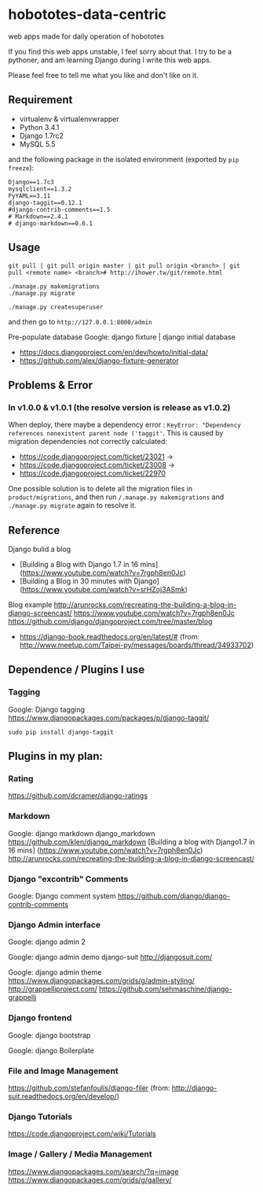 hobototes-data-centric
======================

web apps made for daily operation of hobototes

If you find this web apps unstable, I feel sorry about that.
I try to be a pythoner, and am learning Django during I write this web apps.

Please feel free to tell me what you like and don't like on it.

## Requirement
* virtualenv & virtualenvwrapper
* Python 3.4.1
* Django 1.7rc2
* MySQL 5.5

and the following package in the isolated environment (exported by `pip freeze`):

	Django==1.7c3
	mysqlclient==1.3.2
	PyYAML==3.11
	django-taggit==0.12.1
	#django-contrib-comments==1.5
	# Markdown==2.4.1
	# django-markdown==0.6.1


## Usage

	git pull | git pull origin master | git pull origin <branch> | git pull <remote name> <branch># http://ihower.tw/git/remote.html

	./manage.py makemigrations
	./manage.py migrate

	./manage.py createsuperuser

and then go to `http://127.0.0.1:8000/admin`

Pre-populate database
Google: django fixture | django initial database

* https://docs.djangoproject.com/en/dev/howto/initial-data/
* https://github.com/alex/django-fixture-generator

## Problems & Error

### In v1.0.0 & v1.0.1 (the resolve version is release as v1.0.2)

When deploy, there maybe a dependency error : `KeyError: "Dependency references nonexistent parent node ('taggit'`.
This is caused by migration dependencies not correctly calculated:
* https://code.djangoproject.com/ticket/23021 -> 
* https://code.djangoproject.com/ticket/23008 ->
* https://code.djangoproject.com/ticket/22970

One possible solution is to delete all the migration files in `product/migrations`, and then run `/.manage.py makemigrations` and `./manage.py migrate` again to resolve it.

## Reference
Django bulid a blog
* [Building a Blog with Django 1.7 in 16 mins] (https://www.youtube.com/watch?v=7rgph8en0Jc)
* [Building a Blog in 30 minutes with Django] (https://www.youtube.com/watch?v=srHZoj3ASmk)

Blog example
http://arunrocks.com/recreating-the-building-a-blog-in-django-screencast/
https://www.youtube.com/watch?v=7rgph8en0Jc
https://github.com/django/djangoproject.com/tree/master/blog

* https://django-book.readthedocs.org/en/latest/# (from: http://www.meetup.com/Taipei-py/messages/boards/thread/34933702)

## Dependence / Plugins I use

### Tagging
Google: Django tagging
https://www.djangopackages.com/packages/p/django-taggit/

	sudo pip install django-taggit


## Plugins in my plan:
### Rating
https://github.com/dcramer/django-ratings

### Markdown
Google: django markdown
django_markdown
https://github.com/klen/django_markdown
[Building a blog with Django1.7 in 16 mins] (https://www.youtube.com/watch?v=7rgph8en0Jc)
http://arunrocks.com/recreating-the-building-a-blog-in-django-screencast/

### Django "excontrib" Comments
Google: Django comment system
https://github.com/django/django-contrib-comments

### Django Admin interface
Google: django admin 2


Google: django admin demo
django-suit
http://djangosuit.com/

Google: django admin theme
https://www.djangopackages.com/grids/g/admin-styling/
http://grappelliproject.com/
https://github.com/sehmaschine/django-grappelli

### Django frontend
Google: django bootstrap

Google: django Boilerplate 

### File and Image Management

https://github.com/stefanfoulis/django-filer (from: http://django-suit.readthedocs.org/en/develop/)

### Django Tutorials

https://code.djangoproject.com/wiki/Tutorials

### Image / Gallery / Media Management

https://www.djangopackages.com/search/?q=image
https://www.djangopackages.com/grids/g/gallery/